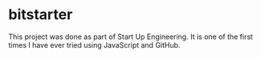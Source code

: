 bitstarter
==========
This project was done as part of Start Up Engineering. It is one of the first times I have ever tried using JavaScript and GitHub.
